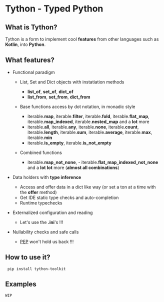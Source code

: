 # Tython - Typed Python

## What is Tython?

Tython is a form to implement cool **features** from other languages such as **Kotlin**, into **Python**.

## What features?

- Functional paradigm
    - List, Set and Dict objects with instatiation methods
        - **list_of**, **set_of**, **dict_of**
        - **list_from**, **set_from**, **dict_from**
    - Base functions access by dot notation, in monadic style
        - iterable.**map**, iterable.**filter**, iterable.**fold**, iterable.**flat_map**, iterable.**map_indexed**, iterable.**nested_map** and a **lot** more
        - iterable.**all**, iterable.**any**, iterable.**none**, iterable.**count**, iterable.**length**, iterable.**sum**, iterable.**average**, iterable.**max**, iterable.**min**
        - iterable.**is_empty**, iterable.**is_not_empty**

    - Combined functions
        - iterable.**map_not_none**, - iterable.**flat_map_indexed_not_none** and a **lot** **lot** more (**almost all combinations**)

- Data holders with **type inference**
    - Access and offer data in a dict like way (or set a ton at a time with the **offer** method)
    - Get IDE static type checks and auto-completion
    - Runtime typechecks
- Externalized configuration and reading
    - Let's use the **.ini**'s !!!
- Nullability checks and safe calls
    - [PEP](https://peps.python.org/pep-0505/) won't hold us back !!!

## How to use it?

     pip install tython-toolkit

## Examples

    WIP
